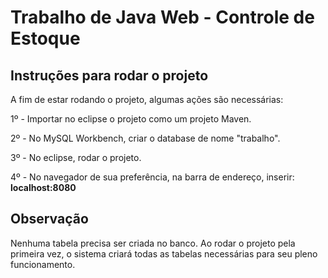 # Trabalho de Java Web - Controle de Estoque

## Instruções para rodar o projeto
A fim de estar rodando o projeto, algumas ações são necessárias:

1º - Importar no eclipse o projeto como um projeto Maven.

2º - No MySQL Workbench, criar o database de nome "trabalho".

3º - No eclipse, rodar o projeto.

4º - No navegador de sua preferência, na barra de endereço, inserir: <b>localhost:8080</b>

## Observação 
Nenhuma tabela precisa ser criada no banco. 
Ao rodar o projeto pela primeira vez, o sistema criará todas as tabelas necessárias para seu pleno funcionamento.
